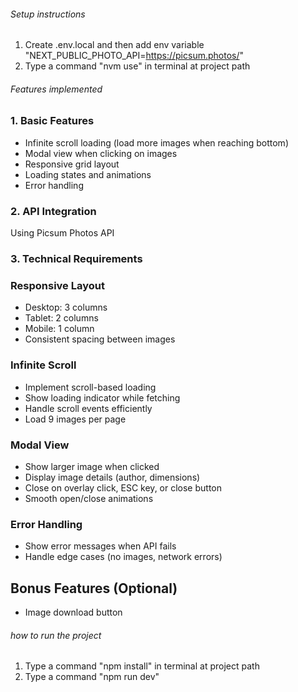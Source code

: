 ###### Setup instructions
1. Create .env.local and then add env variable "NEXT_PUBLIC_PHOTO_API=https://picsum.photos/"
2. Type a command "nvm use" in terminal at project path

###### Features implemented
### 1. Basic Features
- Infinite scroll loading (load more images when reaching bottom)
- Modal view when clicking on images
- Responsive grid layout
- Loading states and animations
- Error handling
### 2. API Integration
Using Picsum Photos API
### 3. Technical Requirements
### Responsive Layout
- Desktop: 3 columns
- Tablet: 2 columns
- Mobile: 1 column
- Consistent spacing between images
### Infinite Scroll
- Implement scroll-based loading
- Show loading indicator while fetching
- Handle scroll events efficiently
- Load 9 images per page
### Modal View
- Show larger image when clicked
- Display image details (author, dimensions)
- Close on overlay click, ESC key, or close button
- Smooth open/close animations
### Error Handling
- Show error messages when API fails
- Handle edge cases (no images, network errors)
## Bonus Features (Optional)
- Image download button

###### how to run the project
1. Type a command "npm install" in terminal at project path
2. Type a command "npm run dev" 
